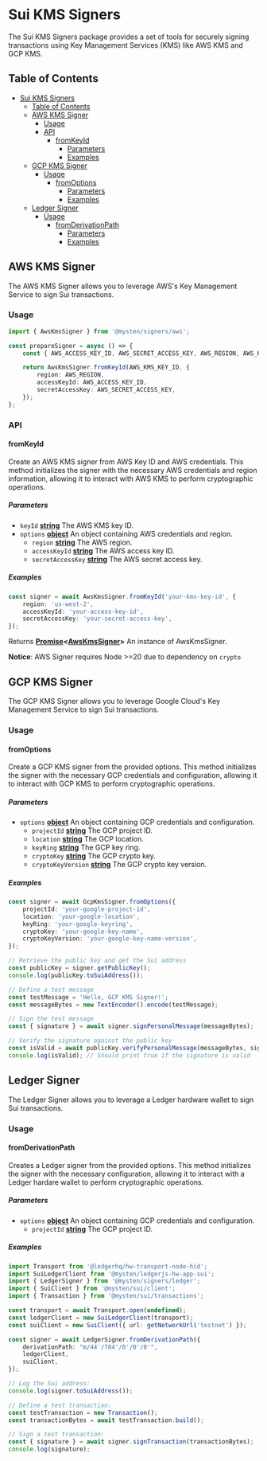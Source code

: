 # Sui KMS Signers

The Sui KMS Signers package provides a set of tools for securely signing transactions using Key
Management Services (KMS) like AWS KMS and GCP KMS.

## Table of Contents

- [Sui KMS Signers](#sui-kms-signers)
  - [Table of Contents](#table-of-contents)
  - [AWS KMS Signer](#aws-kms-signer)
    - [Usage](#usage)
    - [API](#api)
      - [fromKeyId](#fromkeyid)
        - [Parameters](#parameters)
        - [Examples](#examples)
  - [GCP KMS Signer](#gcp-kms-signer)
    - [Usage](#usage-1)
      - [fromOptions](#fromoptions)
        - [Parameters](#parameters-1)
        - [Examples](#examples-1)
  - [Ledger Signer](#ledger-signer)
    - [Usage](#usage-2)
      - [fromDerivationPath](#fromderivationpath)
        - [Parameters](#parameters-2)
        - [Examples](#examples-2)

## AWS KMS Signer

The AWS KMS Signer allows you to leverage AWS's Key Management Service to sign Sui transactions.

### Usage

```typescript
import { AwsKmsSigner } from '@mysten/signers/aws';

const prepareSigner = async () => {
	const { AWS_ACCESS_KEY_ID, AWS_SECRET_ACCESS_KEY, AWS_REGION, AWS_KMS_KEY_ID } = process.env;

	return AwsKmsSigner.fromKeyId(AWS_KMS_KEY_ID, {
		region: AWS_REGION,
		accessKeyId: AWS_ACCESS_KEY_ID,
		secretAccessKey: AWS_SECRET_ACCESS_KEY,
	});
};
```

### API

#### fromKeyId

Create an AWS KMS signer from AWS Key ID and AWS credentials. This method initializes the signer
with the necessary AWS credentials and region information, allowing it to interact with AWS KMS to
perform cryptographic operations.

##### Parameters

- `keyId`
  **[string](https://developer.mozilla.org/docs/Web/JavaScript/Reference/Global_Objects/String)**
  The AWS KMS key ID.
- `options`
  **[object](https://developer.mozilla.org/docs/Web/JavaScript/Reference/Global_Objects/Object)** An
  object containing AWS credentials and region.
  - `region`
    **[string](https://developer.mozilla.org/docs/Web/JavaScript/Reference/Global_Objects/String)**
    The AWS region.
  - `accessKeyId`
    **[string](https://developer.mozilla.org/docs/Web/JavaScript/Reference/Global_Objects/String)**
    The AWS access key ID.
  - `secretAccessKey`
    **[string](https://developer.mozilla.org/docs/Web/JavaScript/Reference/Global_Objects/String)**
    The AWS secret access key.

##### Examples

```typescript
const signer = await AwsKmsSigner.fromKeyId('your-kms-key-id', {
	region: 'us-west-2',
	accessKeyId: 'your-access-key-id',
	secretAccessKey: 'your-secret-access-key',
});
```

Returns
**[Promise](https://developer.mozilla.org/docs/Web/JavaScript/Reference/Global_Objects/Promise)&lt;[AwsKmsSigner](https://github.com/MystenLabs/ts-sdks/blob/main/packages/signers/src/aws/aws-kms-signer.ts)>**
An instance of AwsKmsSigner.

**Notice**: AWS Signer requires Node >=20 due to dependency on `crypto`

## GCP KMS Signer

The GCP KMS Signer allows you to leverage Google Cloud's Key Management Service to sign Sui
transactions.

### Usage

#### fromOptions

Create a GCP KMS signer from the provided options. This method initializes the signer with the
necessary GCP credentials and configuration, allowing it to interact with GCP KMS to perform
cryptographic operations.

##### Parameters

- `options`
  **[object](https://developer.mozilla.org/docs/Web/JavaScript/Reference/Global_Objects/Object)** An
  object containing GCP credentials and configuration.
  - `projectId`
    **[string](https://developer.mozilla.org/docs/Web/JavaScript/Reference/Global_Objects/String)**
    The GCP project ID.
  - `location`
    **[string](https://developer.mozilla.org/docs/Web/JavaScript/Reference/Global_Objects/String)**
    The GCP location.
  - `keyRing`
    **[string](https://developer.mozilla.org/docs/Web/JavaScript/Reference/Global_Objects/String)**
    The GCP key ring.
  - `cryptoKey`
    **[string](https://developer.mozilla.org/docs/Web/JavaScript/Reference/Global_Objects/String)**
    The GCP crypto key.
  - `cryptoKeyVersion`
    **[string](https://developer.mozilla.org/docs/Web/JavaScript/Reference/Global_Objects/String)**
    The GCP crypto key version.

##### Examples

```typescript
const signer = await GcpKmsSigner.fromOptions({
	projectId: 'your-google-project-id',
	location: 'your-google-location',
	keyRing: 'your-google-keyring',
	cryptoKey: 'your-google-key-name',
	cryptoKeyVersion: 'your-google-key-name-version',
});

// Retrieve the public key and get the Sui address
const publicKey = signer.getPublicKey();
console.log(publicKey.toSuiAddress());

// Define a test message
const testMessage = 'Hello, GCP KMS Signer!';
const messageBytes = new TextEncoder().encode(testMessage);

// Sign the test message
const { signature } = await signer.signPersonalMessage(messageBytes);

// Verify the signature against the public key
const isValid = await publicKey.verifyPersonalMessage(messageBytes, signature);
console.log(isValid); // Should print true if the signature is valid
```

## Ledger Signer

The Ledger Signer allows you to leverage a Ledger hardware wallet to sign Sui transactions.

### Usage

#### fromDerivationPath

Creates a Ledger signer from the provided options. This method initializes the signer with the
necessary configuration, allowing it to interact with a Ledger hardare wallet to perform
cryptographic operations.

##### Parameters

- `options`
  **[object](https://developer.mozilla.org/docs/Web/JavaScript/Reference/Global_Objects/Object)** An
  object containing GCP credentials and configuration.
  - `projectId`
    **[string](https://developer.mozilla.org/docs/Web/JavaScript/Reference/Global_Objects/String)**
    The GCP project ID.

##### Examples

```typescript
import Transport from '@ledgerhq/hw-transport-node-hid';
import SuiLedgerClient from '@mysten/ledgerjs-hw-app-sui';
import { LedgerSigner } from '@mysten/signers/ledger';
import { SuiClient } from '@mysten/sui/client';
import { Transaction } from '@mysten/sui/transactions';

const transport = await Transport.open(undefined);
const ledgerClient = new SuiLedgerClient(transport);
const suiClient = new SuiClient({ url: getNetworkUrl('testnet') });

const signer = await LedgerSigner.fromDerivationPath({
	derivationPath: "m/44'/784'/0'/0'/0'",
	ledgerClient,
	suiClient,
});

// Log the Sui address:
console.log(signer.toSuiAddress());

// Define a test transaction:
const testTransaction = new Transaction();
const transactionBytes = await testTransaction.build();

// Sign a test transaction:
const { signature } = await signer.signTransaction(transactionBytes);
console.log(signature);
```
